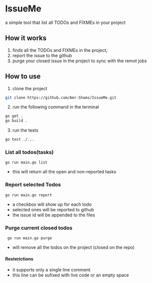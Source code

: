 # IssueMe
a simple tool that list all TODOs and FIXMEs in your project
## How it works 
1. finds all the TODOs and FIXMEs in the project,
2. report the issue to the github
3. purge your closed issue in the project to sync with the remot jobs

## How to use
1. clone the project 
```bash
git clone https://github.com/Amr-Shams/IssueMe.git
```
2. run the following command in the terminal
```bash
go get . 
go build . 
``` 
3. run the tests 
```bash
go test ./...
```
### List all todos(tasks)
`go run main.go list`
- this will return all the open and non-reported tasks
### Report selected Todos
`go run main.go report`
- a checkbox will show up for each todo
- selected ones will be reported to github
- the issue id will be appended to the files
### Purge current closed todos 
` go run main.go purge`
- will remove all the todos on the project (closed on the repo)
#### Resterictions 
- it supports only a single line comment
- this line can be sufixed with live code or an empty space
